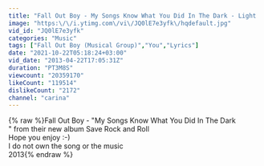```yaml
---
title: "Fall Out Boy - My Songs Know What You Did In The Dark - Light 'Em Up (LYRICS)"
image: "https:\/\/i.ytimg.com\/vi\/JQ0lE7e3yfk\/hqdefault.jpg"
vid_id: "JQ0lE7e3yfk"
categories: "Music"
tags: ["Fall Out Boy (Musical Group)","You","Lyrics"]
date: "2021-10-22T05:18:24+03:00"
vid_date: "2013-04-22T17:05:31Z"
duration: "PT3M8S"
viewcount: "20359170"
likeCount: "119514"
dislikeCount: "2172"
channel: "carina"
---
```

{% raw %}Fall Out Boy -  &quot;My Songs Know What You Did In The Dark<br /> &quot; from their new album Save Rock and Roll<br />Hope you enjoy :-) <br />I do not own the song or the music<br />2013{% endraw %}
